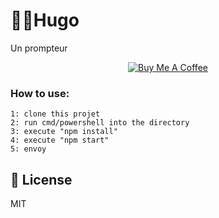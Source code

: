 # 📑🔹Hugo
Un prompteur

<p align="center">
  <a href="https://buymeacoffee.com/taistudio" target="_blank"><img src="https://www.buymeacoffee.com/assets/img/custom_images/yellow_img.png" alt="Buy Me A Coffee"></a>
</p>

### How to use:
```
1: clone this projet
2: run cmd/powershell into the directory
3: execute "npm install"
4: execute "npm start"
5: envoy
```

<h2>📜 License</h2>
MIT